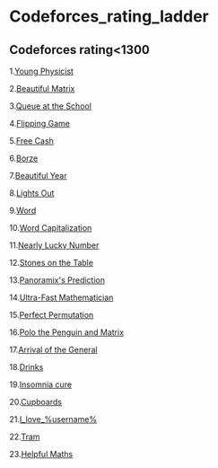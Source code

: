 # Codeforces_rating_ladder

## Codeforces rating<1300

1.<a href="https://codeforces.com/problemset/problem/69/A">Young Physicist</a>

2.<a href="https://codeforces.com/problemset/problem/263/A">Beautiful Matrix</a>

3.<a href="https://codeforces.com/problemset/problem/266/B">Queue at the School</a>

4.<a href="https://codeforces.com/problemset/problem/327/A">Flipping Game</a>

5.<a href="http://codeforces.com/problemset/problem/237/A">Free Cash</a>

6.<a href="http://codeforces.com/problemset/problem/32/B">Borze</a>

7.<a href="http://codeforces.com/problemset/problem/271/A">Beautiful Year</a>

8.<a href="http://codeforces.com/problemset/problem/275/A">Lights Out</a>

9.<a href="http://codeforces.com/problemset/problem/59/A">Word</a>

10.<a href="http://codeforces.com/problemset/problem/281/A">Word Capitalization</a>

11.<a href="http://codeforces.com/problemset/problem/110/A">Nearly Lucky Number</a>

12.<a href="http://codeforces.com/problemset/problem/266/A">Stones on the Table</a>

13.<a href="http://codeforces.com/problemset/problem/80/A">Panoramix's Prediction</a>

14.<a href="http://codeforces.com/problemset/problem/61/A">Ultra-Fast Mathematician</a>

15.<a href="http://codeforces.com/problemset/problem/233/A">Perfect Permutation</a>

16.<a href="http://codeforces.com/problemset/problem/289/B">Polo the Penguin and Matrix</a>

17.<a href="http://codeforces.com/problemset/problem/144/A">Arrival of the General</a>
  
18.<a href="http://codeforces.com/problemset/problem/200/B">Drinks</a>
  
19.<a href="http://codeforces.com/problemset/problem/148/A">Insomnia cure</a>
  
20.<a href="http://codeforces.com/problemset/problem/248/A">Cupboards</a>
  
21.<a href="http://codeforces.com/problemset/problem/155/A">I_love_%username%</a>
  
22.<a href="http://codeforces.com/problemset/problem/116/A">Tram</a>
  
23.<a href="http://codeforces.com/problemset/problem/339/A">Helpful Maths</a>
